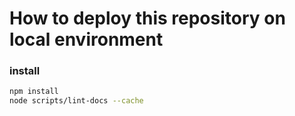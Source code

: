 # How to deploy this repository on local environment

### install
```bash
npm install
node scripts/lint-docs --cache
```
